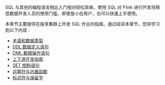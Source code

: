SQL 与其他的编程语言相比入门相对轻松简单。使用 SQL 对 Flink 进行开发将降低数据开发人员的使用门槛，即使是小白用户，也可以快速上手使用。

本章节主要提供在独享集群上开发 SQL 作业的指南。通过阅读本章节，您将学习到以下内容：

- [术语和数据类型](https://cloud.tencent.com/document/product/849/18148)
- [DDL 数据定义语句](https://cloud.tencent.com/document/product/849/18033)
- [DML 数据操作语句](https://cloud.tencent.com/document/product/849/48246)
- [上下游开发指南](https://cloud.tencent.com/document/product/849/48263)
- [SET 控制语句](https://cloud.tencent.com/document/product/849/58734)
- [运算符与内置函数](https://cloud.tencent.com/document/product/849/18037)
- [标识符与保留字](https://cloud.tencent.com/document/product/849/18116)
